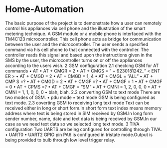 # Home-Automation
The basic purpose of the project is to demonstrate how a user can remotely control his appliances via cell phone and the illustration of the smart metering technique. A GSM module or a mobile phone is interfaced with the TM4C123 microcontroller. This cell phone acts as bridge for communication between the user and the microcontroller. The user sends a specified command via his cell phone to that connected with the controller. The controller reads this signal and based upon the instructions given in the SMS by the user, the microcontroller turns on or off the appliances according to the users wish.
2 GSM configuration
2.1 checking GSM for AT commands
• AT
• AT + CMGR = 2
• AT + CMGS = ” + 9230181242..” < ENT ER >
• AT + CMGD = 2
• AT + CMGD = 1, 4
• AT + CMGL = ”ALL”
• AT + CMP S =?
• AT + CMGD = 2
• AT + CMGF =?
• AT + CMGF = 1
• AT + CMGF = 0
• AT + CPMS =?
• AT + CMGF = ”SM”
• AT + CMNI = 1, 2, 0, 0, 0
• AT + CMNI = 1, 1, 0, 0, 0
• blah, blah.
2.2 converting GSM to text mode
There are two modes of GSM.
• pdu mode
• text mode
GSM is being configured as text mode.
2.3 coverting GSM to receiving long text mode
Text can be received either in long or short form.In short form text index means memory address
where text is being stored in SIM received by GSM.In long form sender number, name, date and text
data is being received by GSM.In our case as we need text data so we selected long text mode.
3 TIVA configuration
Two UARTS are being configured for controlling through TIVA.
• UART0
• UART2
GPIO pin PA6 is configured in tristate mode.Output is being provided to bulb through low level
trigger relay.
